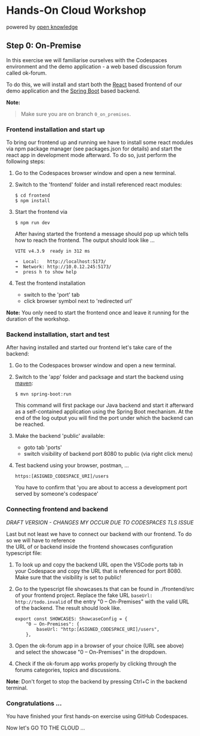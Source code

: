 # Hands-On Cloud Workshop
powered by [open knowledge](https://www.openknowledge.de)

## Step 0: On-Premise

In this exercise we will familiarise ourselves with the Codespaces environment and 
the demo application - a web based discussion forum called ok-forum.  

To do this, we will install and start both the [React](https://react.dev) based frontend of our demo application 
and the [Spring Boot](https://spring.io/projects/spring-boot) based backend.

**Note:**
> Make sure you are on branch `0_on_premises`.

### Frontend installation and start up

To bring our frontend up and running we have to install some react modules via npm package manager 
(see packages.json for details) and start the react app in development mode afterward. To do so, just 
perform the following steps: 

1. Go to the Codespaces browser window and open a new terminal.
2. Switch to the 'frontend' folder and install referenced react modules: 

    ```
    $ cd frontend
    $ npm install
    ```

3. Start the frontend via
   
    ```
    $ npm run dev
    ```

    After having started the frontend a message should pop up which tells how to reach the frontend. 
The output should look like ... 

    ```
    VITE v4.3.9  ready in 312 ms
    
    ➜  Local:   http://localhost:5173/
    ➜  Network: http://10.0.12.245:5173/
    ➜  press h to show help
    ```

4. Test the frontend installation 
   - switch to the 'port' tab
   - click browser symbol next to 'redirected url'

**Note:**
You only need to start the frontend once and leave it running for the duration of the workshop. 

### Backend installation, start and test

After having installed and started our frontend let's take care of the backend: 

1. Go to the Codespaces browser window and open a new terminal.
2. Switch to the 'app' folder and packsage and start the backend using [maven](https://maven.apache.org):

    ```
    $ mvn spring-boot:run
    ```
   
    This command will first package our Java backend and start it afterward as a self-contained application 
using the Spring Boot mechanism. At the end of the log output you will find the port under which the backend can 
be reached. 

3. Make the backend 'public' available: 
   - goto tab 'ports'
   - switch visibility of backend port 8080 to public (via right click menu) 
4. Test backend using your browser, postman, ...  

    ```
    https:[ASIGNED_CODESPACE_URI]/users
    ```
    You have to confirm that 'you are about to access a development port served by someone's codespace'

### Connecting frontend and backend

_DRAFT VERSION - CHANGES MY OCCUR DUE TO CODESPACES TLS ISSUE_

Last but not least we have to connect our backend with our frontend. To do so we will have to reference  
the URL of or backend inside the frontend showcases configuration typescript file: 

1. To look up and copy the backend URL open the VSCode ports tab in your Codespace and 
copy the URL that is referenced for port 8080. Make sure that the visibility is set to public!

2. Go to the typescript file showcases.ts that can be found in ./frontend/src of your frontend 
project. Replace the fake URL `baseUrl: http://todo.invalid` of the entry "0 – On-Premises" with 
the valid URL of the backend. The result should look like.   

    ```
    export const SHOWCASES: ShowcaseConfig = {
        "0 – On-Premises": {
            baseUrl: "http:[ASIGNED_CODESPACE_URI]/users",
        },
    ```
3. Open the ok-forum app in a browser of your choice (URL see above) and select the showcase "0 – On-Premises" 
in the dropdown. 

4. Check if the ok-forum app works properly by clicking through the forums categories, topics and 
discussions. 

**Note**: Don't forget to stop the backend by pressing Ctrl+C in the backend terminal.

### Congratulations ...  

You have finished your first hands-on exercise using GitHub Codespaces.

Now let's GO TO THE CLOUD ...
